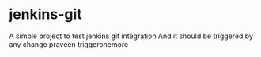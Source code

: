 # jenkins-git

A simple project to test jenkins git integration
And it should be triggered by any change
praveen
triggeronemore
